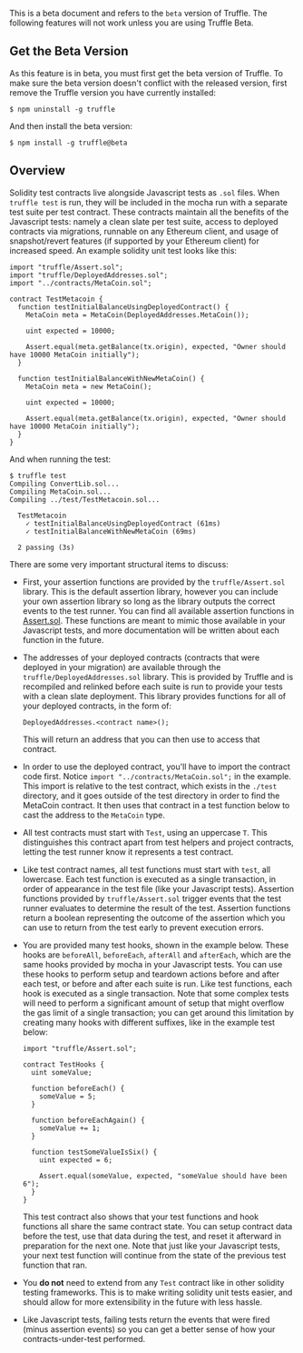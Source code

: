 This is a beta document and refers to the `beta` version of Truffle. The following features will not work unless you are using Truffle Beta.

## Get the Beta Version

As this feature is in beta, you must first get the beta version of Truffle. To make sure the beta version doesn't conflict with the released version, first remove the Truffle version you have currently installed:

```
$ npm uninstall -g truffle
```

And then install the beta version:

```
$ npm install -g truffle@beta
```

## Overview

Solidity test contracts live alongside Javascript tests as `.sol` files. When `truffle test` is run, they will be included in the mocha run with a separate test suite per test contract. These contracts maintain all the benefits of the Javascript tests: namely a clean slate per test suite, access to deployed contracts via migrations, runnable on any Ethereum client, and usage of snapshot/revert features (if supported by your Ethereum client) for increased speed. An example solidity unit test looks like this:

```solidity
import "truffle/Assert.sol";
import "truffle/DeployedAddresses.sol";
import "../contracts/MetaCoin.sol";

contract TestMetacoin {
  function testInitialBalanceUsingDeployedContract() {
    MetaCoin meta = MetaCoin(DeployedAddresses.MetaCoin());

    uint expected = 10000;

    Assert.equal(meta.getBalance(tx.origin), expected, "Owner should have 10000 MetaCoin initially");
  }

  function testInitialBalanceWithNewMetaCoin() {
    MetaCoin meta = new MetaCoin();

    uint expected = 10000;

    Assert.equal(meta.getBalance(tx.origin), expected, "Owner should have 10000 MetaCoin initially");
  }
}
```

And when running the test:

```
$ truffle test
Compiling ConvertLib.sol...
Compiling MetaCoin.sol...
Compiling ../test/TestMetacoin.sol...

  TestMetacoin
    ✓ testInitialBalanceUsingDeployedContract (61ms)
    ✓ testInitialBalanceWithNewMetaCoin (69ms)

  2 passing (3s)
```

There are some very important structural items to discuss:

- First, your assertion functions are provided by the `truffle/Assert.sol` library. This is the default assertion library, however you can include your own assertion library so long as the library outputs the correct events to the test runner. You can find all available assertion functions in [Assert.sol](https://github.com/ConsenSys/truffle/blob/solidity-tests/lib/testing/Assert.sol). These functions are meant to mimic those available in your Javascript tests, and more documentation will be written about each function in the future.

- The addresses of your deployed contracts (contracts that were deployed in your migration) are available through the `truffle/DeployedAddresses.sol` library. This is provided by Truffle and is recompiled and relinked before each suite is run to provide your tests with a clean slate deployment. This library provides functions for all of your deployed contracts, in the form of:

  ```solidity
  DeployedAddresses.<contract name>();
  ```

  This will return an address that you can then use to access that contract.

- In order to use the deployed contract, you'll have to import the contract code first. Notice `import "../contracts/MetaCoin.sol";` in the example. This import is relative to the test contract, which exists in the `./test` directory, and it goes outside of the test directory in order to find the MetaCoin contract. It then uses that contract in a test function below to cast the address to the `MetaCoin` type.

- All test contracts must start with `Test`, using an uppercase `T`. This distinguishes this contract apart from test helpers and project contracts, letting the test runner know it represents a test contract.

- Like test contract names, all test functions must start with `test`, all lowercase. Each test function is executed as a single transaction, in order of appearance in the test file (like your Javascript tests). Assertion functions provided by `truffle/Assert.sol` trigger events that the test runner evaluates to determine the result of the test. Assertion functions return a boolean representing the outcome of the assertion which you can use to return from the test early to prevent execution errors.

- You are provided many test hooks, shown in the example below. These hooks are `beforeAll`, `beforeEach`, `afterAll` and `afterEach`, which are the same hooks provided by mocha in your Javascript tests. You can use these hooks to perform setup and teardown actions before and after each test, or before and after each suite is run. Like test functions, each hook is executed as a single transaction. Note that some complex tests will need to perform a significant amount of setup that might overflow the gas limit of a single transaction; you can get around this limitation by creating many hooks with different suffixes, like in the example test below:

  ```solidity
  import "truffle/Assert.sol";

  contract TestHooks {
    uint someValue;

    function beforeEach() {
      someValue = 5;
    }

    function beforeEachAgain() {
      someValue += 1;
    }

    function testSomeValueIsSix() {
      uint expected = 6;

      Assert.equal(someValue, expected, "someValue should have been 6");
    }
  }

  ```

  This test contract also shows that your test functions and hook functions all share the same contract state. You can setup contract data before the test, use that data during the test, and reset it afterward in preparation for the next one. Note that just like your Javascript tests, your next test function will continue from the state of the previous test function that ran.

- You **do not** need to extend from any `Test` contract like in other solidity testing frameworks. This is to make writing solidity unit tests easier, and should allow for more extensibility in the future with less hassle.

- Like Javascript tests, failing tests return the events that were fired (minus assertion events) so you can get a better sense of how your contracts-under-test performed.
